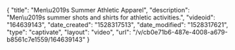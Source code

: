 {
    "title": "Men\u2019s Summer Athletic Apparel",
    "description": "Men\u2019s summer shots and shirts for athletic activities.",
    "videoid": "164639143",
    "date_created": "1528317513",
    "date_modified": "1528317621",
    "type": "captivate",
    "layout": "video",
    "url": "\/v\/cb0e71b6-487e-4008-a679-b8561c7e1559\/164639143"
}
